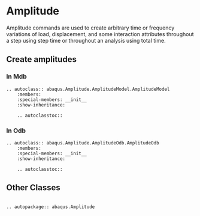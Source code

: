 # Amplitude

Amplitude commands are used to create arbitrary time or frequency variations of load, displacement, and some interaction attributes throughout a step using step time or throughout an analysis using total time.

## Create amplitudes

### In Mdb

```{eval-rst}
.. autoclass:: abaqus.Amplitude.AmplitudeModel.AmplitudeModel
    :members:
    :special-members: __init__
    :show-inheritance:

    .. autoclasstoc::

```

### In Odb

```{eval-rst}
.. autoclass:: abaqus.Amplitude.AmplitudeOdb.AmplitudeOdb
    :members:
    :special-members: __init__
    :show-inheritance:

    .. autoclasstoc::

```

## Other Classes

```{eval-rst}

.. autopackage:: abaqus.Amplitude
```
